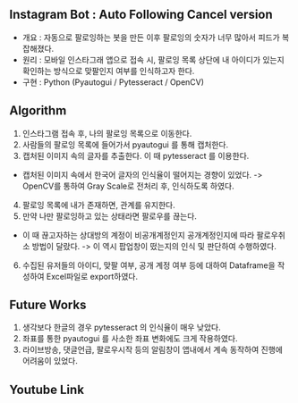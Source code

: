 ## Instagram Bot : Auto Following Cancel version

* 개요 : 자동으로 팔로잉하는 봇을 만든 이후 팔로잉의 숫자가 너무 많아서 피드가 복잡해졌다.
* 원리 : 모바일 인스타그래 앱으로 접속 시, 팔로잉 목록 상단에 내 아이디가 있는지 확인하는 방식으로 맞팔인지 여부를 인식하고자 한다.
* 구현 : Python (Pyautogui / Pytesseract / OpenCV)

## Algorithm
1) 인스타그램 접속 후, 나의 팔로잉 목록으로 이동한다.
2) 사람들의 팔로잉 목록에 들어가서 pyautogui 를 통해 캡처한다.
3) 캡처된 이미지 속의 글자를 추출한다. 이 때 pytesseract 를 이용한다.
  * 캡처된 이미지 속에서 한국어 글자의 인식율이 떨어지는 경향이 있었다. 
  -> OpenCV를 통하여 Gray Scale로 전처리 후, 인식하도록 하였다.
4) 팔로잉 목록에 내가 존재하면, 관계를 유지한다.
5) 만약 나만 팔로잉하고 있는 상태라면 팔로우를 끊는다.
  * 이 때 끊고자하는 상대방의 계정이 비공개계정인지 공개계정인지에 따라 팔로우취소 방법이 달랐다.
  -> 이 역시 팝업창이 떴는지의 인식 및 판단하여 수행하였다.
6) 수집된 유저들의 아이디, 맞팔 여부, 공개 계정 여부 등에 대하여 Dataframe을 작성하여 Excel파일로 export하였다.

## Future Works
1) 생각보다 한글의 경우 pytesseract 의 인식율이 매우 낮았다. 
2) 좌표를 통한 pyautogui 를 사소한 좌표 변화에도 크게 작용하였다.
3) 라이브방송, 댓글언급, 팔로우시작 등의 알림창이 앱내에서 계속 동작하여 진행에 어려움이 있었다.


## Youtube Link
